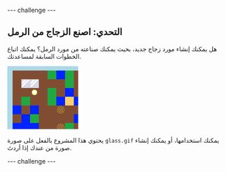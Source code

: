 \--- challenge \---

## التحدي: اصنع الزجاج من الرمل

هل يمكنك إنشاء مورد زجاج جديد، بحيث يمكنك صناعته من مورد الرمل؟ يمكنك اتباع الخطوات السابقة لمساعدتك.

![لقطة شاشة](images/craft-glass.png)

يحتوي هذا المشروع بالفعل على صورة `glass.gif` يمكنك استخدامها، أو يمكنك إنشاء صورة من عندك إذا أردتَ.

\--- challenge \---